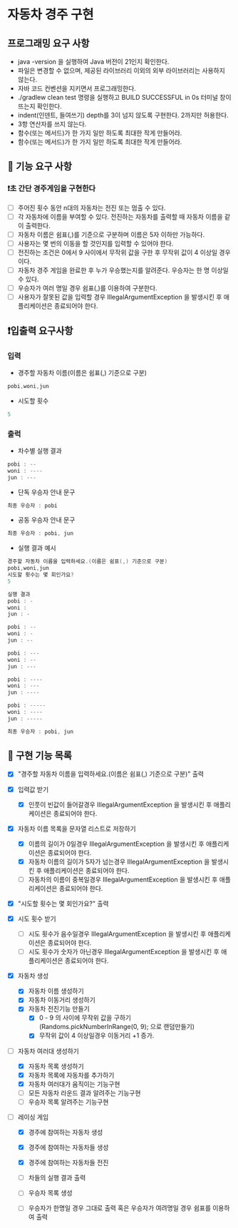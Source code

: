 # 자동차 경주 구현

## 프로그래밍 요구 사항

* java -version 을 실행하여 Java 버전이 21인지 확인한다.
* 파일은 변경할 수 없으며, 제공된 라이브러리 이외의 외부 라이브러리는 사용하지 않는다.
* 자바 코드 컨벤션을 지키면서 프로그래밍한다.
* ./gradlew clean test 명령을 실행하고 BUILD SUCCESSFUL in 0s 터미널 창이 뜨는지 확인한다.
* indent(인덴트, 들여쓰기) depth를 3이 넘지 않도록 구현한다. 2까지만 허용한다.
* 3항 연산자를 쓰지 않는다.
* 함수(또는 메서드)가 한 가지 일만 하도록 최대한 작게 만들어라.
* 함수(또는 메서드)가 한 가지 일만 하도록 최대한 작게 만들어라.

## 🚀 기능 요구 사항

### ❗️초 간단 경주게임을 구현한다

- [ ] 주어진 횟수 동안 n대의 자동차는 전진 또는 멈출 수 있다.
- [ ] 각 자동차에 이름을 부여할 수 있다. 전진하는 자동차를 출력할 때 자동차 이름을 같이 출력한다.
- [ ] 자동차 이름은 쉼표(,)를 기준으로 구분하며 이름은 5자 이하만 가능하다.
- [ ] 사용자는 몇 번의 이동을 할 것인지를 입력할 수 있어야 한다.
- [ ] 전진하는 조건은 0에서 9 사이에서 무작위 값을 구한 후 무작위 값이 4 이상일 경우이다.
- [ ] 자동차 경주 게임을 완료한 후 누가 우승했는지를 알려준다. 우승자는 한 명 이상일 수 있다.
- [ ] 우승자가 여러 명일 경우 쉼표(,)를 이용하여 구분한다.
- [ ] 사용자가 잘못된 값을 입력할 경우 IllegalArgumentException 을 발생시킨 후 애플리케이션은 종료되어야 한다.

## ❗️입출력 요구사항

### 입력

* 경주할 자동차 이름(이름은 쉼표(,) 기준으로 구분)
```java
pobi,woni,jun
```

* 시도할 횟수
```java
5
```

### 출럭

* 차수별 실행 결과
```java
pobi : --
woni : ----
jun : ---
```

* 단독 우승자 안내 문구
```java
최종 우승자 : pobi
```

* 공동 우승자 안내 문구
```java
최종 우승자 : pobi, jun
```
* 실행 결과 예시
```java
경주할 자동차 이름을 입력하세요.(이름은 쉼표(,) 기준으로 구분)
pobi,woni,jun
시도할 횟수는 몇 회인가요?
5

실행 결과
pobi : -
woni : 
jun : -

pobi : --
woni : -
jun : --

pobi : ---
woni : --
jun : ---

pobi : ----
woni : ---
jun : ----

pobi : -----
woni : ----
jun : -----

최종 우승자 : pobi, jun
```


## 🚗 구현 기능 목록

- [x] "경주할 자동차 이름을 입력하세요.(이름은 쉼표(,) 기준으로 구분)" 출력

- [x] 입력값 받기
    - [x] 인풋이 빈값이 들어갈경우 IllegalArgumentException 을 발생시킨 후 애플리케이션은 종료되어야 한다.

- [x] 자동차 이름 목록을 문자열 리스트로 저장하기
    - [x] 이름의 길이가 0일경우 IllegalArgumentException 을 발생시킨 후 애플리케이션은 종료되어야 한다.
    - [x] 자동차 이름의 길이가 5자가 넘는경우 IllegalArgumentException 을 발생시킨 후 애플리케이션은 종료되어야 한다.
    - [ ] 자동차의 이름이 중복일경우 IllegalArgumentException 을 발생시킨 후 애플리케이션은 종료되어야 한다.

- [x] "시도할 횟수는 몇 회인가요?" 출력

- [x] 시도 횟수 받기
    - [ ] 시도 횟수가 음수일경우 IllegalArgumentException 을 발생시킨 후 애플리케이션은 종료되어야 한다.
    - [ ] 시도 횟수가 숫자가 아닌경우 IllegalArgumentException 을 발생시킨 후 애플리케이션은 종료되어야 한다.

- [x] 자동차 생성
    - [x] 자동차 이름 생성하기
    - [x] 자동차 이동거리 생성하기
    - [x] 자동차 전진기능 만들기
        - [x] 0 - 9 의 사이에 무작위 값을 구하기 (Randoms.pickNumberInRange(0, 9); 으로 랜덤만들기)
        - [x] 무작위 값이 4 이상일경우 이동거리 +1 증가.

- [ ] 자동차 여러대 생성하기
    - [x] 자동차 목록 생성하기
    - [x] 자동차 목록에 자동차를 추가하기
    - [x] 자동차 여러대가 움직이는 기능구현
    - [ ] 모든 자동차 라운드 결과 알려주는 기능구현
    - [ ] 우승자 목록 알려주는 기능구현

- [ ] 레이싱 게임
    - [x] 경주에 참여하는 자동차 생성
    - [x] 경주에 참여하는 자동차들 생성
    - [x] 경주에 참여하는 자동차들 전진
    - [ ] 차들의 실행 결과 출력
    - [ ] 우승자 목록 생성
    - [ ] 우승자가 한명일 경우 그대로 출력 혹은 우승자가 여려명일 경우 쉼표를 이용하여 출력
    




